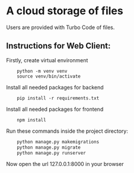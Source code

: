 # A cloud storage of files

Users are provided with Turbo Code of files. <br /> 

## Instructions for Web Client:

Firstly, create virtual environment
```
	python -m venv venv
	source venv/bin/activate
```

Install all needed packages for backend

```
    pip install -r requirements.txt
```

Install all needed packages for frontend

```
    npm install
```

Run these commands inside the project directory:
```python
	python manage.py makemigrations
	python manage.py migrate
	python manage.py runserver
```

Now open the url 127.0.0.1:8000 in your browser
